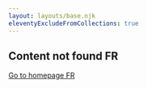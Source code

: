 ```yaml
---
layout: layouts/base.njk
eleventyExcludeFromCollections: true
---
```


<section id="error404">

# Content not found FR

<a href="/fr">Go to homepage FR</a>

</section>
